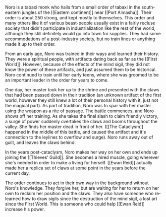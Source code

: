Noro is a tabaxi monk who hails from a small order of tabaxi in the south-eastern jungles of the [[Eastern continent]] near [[Port Almasha]]. Their order is about 250 strong, and kept mostly to themselves. This order and many others like it of various beast-people usually exist in a fairly recluse society that didn't participate in industrialization like the rest of the world, although they still definitely would go into town for supplies. They had some accommodations of a post-industry society, but no train lines or anything made it up to their order.

From an early age, Noro was trained in their ways and learned their history. They were a spiritual people, with artifacts dating back as far as the [[First World]]. However, because of the effects of the mind sigil, they did not know the power of these artifacts, and just assumed them to be historical. Noro continued to train until her early teens, where she was groomed to be an important leader in the order for years to come.

One day, her master took her up to the shrine and presented with the claws that had been passed down in their tradition (an unknown artifact of the first world, however they still knew a lot of their personal history with it, just not the magical part). As part of tradition, Noro was to spar with her master using the weapon as a rite of passage. The battle commences, and Noro shows off her training. As she takes the final slash to claim friendly victory, a surge of power suddenly overtakes the claws and booms throughout the valley. She finds her master dead in front of her. ([[The Cataclysm]] happened in the middle of this battle, and caused the artifact and it's connection to the leylines to overflow and surge). Noro runs away out of guilt, and leaves the claws behind.

In the years post-cataclysm, Noro makes her way on her own and ends up joining the [[Thieves' Guild]]. She becomes a hired muscle, going wherever she's needed in order to make a living for herself. [[Ewan Reid]] actually made her a replica set of claws at some point in the years before the current day.

The order continues to act in their own way in the background without Noro's knowledge. They forgive her, but are waiting for her to return on her own to reclaim her position and the claws. They also have someone who re-learned how to draw sigils since the destruction of the mind sigil, a lost art since the First World. This is someone who could help [[Ewan Reid]] increase his power.
